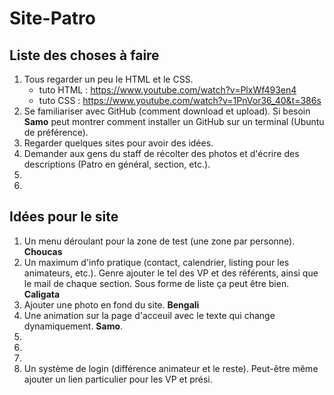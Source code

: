 # Site-Patro

## Liste des choses à faire

1. Tous regarder un peu le HTML et le CSS. 
    * tuto HTML : https://www.youtube.com/watch?v=PlxWf493en4
    * tuto CSS : https://www.youtube.com/watch?v=1PnVor36_40&t=386s 
2. Se familiariser avec GitHub (comment download et upload). Si besoin **Samo** peut montrer comment installer un GitHub sur un terminal (Ubuntu de préférence).
3. Regarder quelques sites pour avoir des idées.
4. Demander aux gens du staff de récolter des photos et d'écrire des descriptions (Patro en général, section, etc.). 
5. 
6. 

## Idées pour le site

1. Un menu déroulant pour la zone de test (une zone par personne). **Choucas**
2. Un maximum d'info pratique (contact, calendrier, listing pour les animateurs, etc.). Genre ajouter le tel des VP et des référents, ainsi que le mail de chaque section. Sous forme de liste ça peut être bien. **Caligata**
3. Ajouter une photo en fond du site. **Bengali**
4. Une animation sur la page d'acceuil avec le texte qui change dynamiquement. **Samo**. 
5. 
6. 
7. 
100. Un système de login (différence animateur et le reste). Peut-être même ajouter un lien particulier pour les VP et prési. 
 